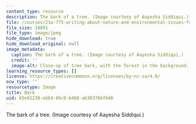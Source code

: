 ```yaml
---
content_type: resource
description: The bark of a tree. (Image courtesy of Aayesha Siddiqui.)
file: /courses/21w-775-writing-about-nature-and-environmental-issues-fall-2006/65e91238eb6406c0b468ab303766f048_21w-775f06.jpg
file_size: 18891
file_type: image/jpeg
hide_download: true
hide_download_original: null
image_metadata:
  caption: The bark of a tree. (Image courtesy of Aayesha Siddiqui.)
  credit: ''
  image-alt: Close-up of tree bark, with the forest in the background.
learning_resource_types: []
license: https://creativecommons.org/licenses/by-nc-sa/4.0/
ocw_type: ''
resourcetype: Image
title: Bark
uid: 65e91238-eb64-06c0-b468-ab303766f048
---
```

The bark of a tree. (Image courtesy of Aayesha Siddiqui.)